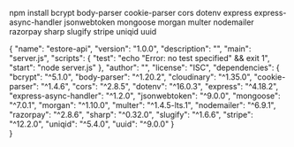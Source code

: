 npm install bcrypt body-parser cookie-parser cors dotenv express express-async-handler jsonwebtoken mongoose morgan multer nodemailer razorpay sharp slugify stripe uniqid uuid




{
  "name": "estore-api",
  "version": "1.0.0",
  "description": "",
  "main": "server.js",
  "scripts": {
    "test": "echo \"Error: no test specified\" && exit 1",
    "start": "node server.js"
  },
  "author": "",
  "license": "ISC",
  "dependencies": {
    "bcrypt": "^5.1.0",
    "body-parser": "^1.20.2",
    "cloudinary": "^1.35.0",
    "cookie-parser": "^1.4.6",
    "cors": "^2.8.5",
    "dotenv": "^16.0.3",
    "express": "^4.18.2",
    "express-async-handler": "^1.2.0",
    "jsonwebtoken": "^9.0.0",
    "mongoose": "^7.0.1",
    "morgan": "^1.10.0",
    "multer": "^1.4.5-lts.1",
    "nodemailer": "^6.9.1",
    "razorpay": "^2.8.6",
    "sharp": "^0.32.0",
    "slugify": "^1.6.6",
    "stripe": "^12.2.0",
    "uniqid": "^5.4.0",
    "uuid": "^9.0.0"
  }  
}
